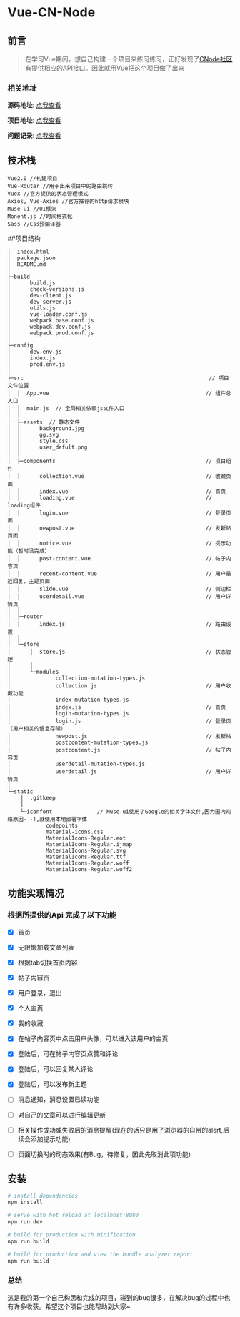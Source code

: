 # Vue-CN-Node 
## 前言
> 在学习Vue期间，想自己构建一个项目来练习练习，正好发现了[CNode社区](https://cnodejs.org/api)有提供相应的API接口。因此就用Vue把这个项目做了出来
### 相关地址
**源码地址**: [点我查看](https://github.com/spezz07/Vue-CN-Node)

**项目地址**: [点我查看](http://spezz07.info/vue/Vue-CN-Node/)

**问题记录**: [点我查看](http://spezz07.info/2017/08/07/记录下在写vue-cn-node时碰到的问题/)

## 技术栈
```
Vue2.0 //构建项目
Vue-Router //用于出来项目中的路由跳转
Vuex //官方提供的状态管理模式
Axios, Vue-Axios //官方推荐的http请求模块
Muse-ui //UI框架
Monent.js //时间格式化
Sass //Css预编译器
```

##项目结构
```
│  index.html  
│  package.json
│  README.md
│  
├─build
│      build.js
│      check-versions.js
│      dev-client.js
│      dev-server.js
│      utils.js
│      vue-loader.conf.js
│      webpack.base.conf.js
│      webpack.dev.conf.js
│      webpack.prod.conf.js
│      
├─config
│      dev.env.js
│      index.js
│      prod.env.js
│      
├─src                                                          // 项目文件位置
│  │  App.vue                                                 // 组件总入口 
│  │  main.js  // 全局相关依赖js文件入口
│  │  
│  ├─assets  // 静态文件
│  │      background.jpg
│  │      gg.svg
│  │      style.css
│  │      user_defult.png
│  │      
│  ├─components                                               // 项目组件
│  │      collection.vue                                      // 收藏页面
│  │      index.vue                                           // 首页
│  │      loading.vue                                         // loading组件
│  │      login.vue                                           // 登录页面
│  │      newpost.vue                                         // 发新帖页面
│  │      notice.vue                                          // 提示功能（暂时没完成）
│  │      post-content.vue                                    // 帖子内容页
│  │      recent-content.vue                                  // 用户最近回复，主题页面
│  │      slide.vue                                           // 侧边栏
│  │      userdetail.vue                                      // 用户详情页
│  │      
│  ├─router
│  │      index.js                                            // 路由设置
│  │      
│  └─store
│      │  store.js                                            // 状态管理
│      │  
│      └─modules
│              collection-mutation-types.js
│              collection.js                                  // 用户收藏功能
│              index-mutation-types.js 
│              index.js                                       // 首页
│              login-mutation-types.js
│              login.js                                       // 登录页（用户相关的信息存储）
│              newpost.js                                     // 发新帖
│              postcontent-mutation-types.js
│              postcontent.js                                 // 帖子内容页
│              userdetail-mutation-types.js
│              userdetail.js                                  // 用户详情页
│              
└─static
    │  .gitkeep
    │  
    └─iconfont              // Muse-ui使用了Google的相关字体文件,因为国内网络原因- -!,就使用本地部署字体
            codepoints
            material-icons.css
            MaterialIcons-Regular.eot
            MaterialIcons-Regular.ijmap
            MaterialIcons-Regular.svg
            MaterialIcons-Regular.ttf
            MaterialIcons-Regular.woff
            MaterialIcons-Regular.woff2     
```
## 功能实现情况
### 根据所提供的Api 完成了以下功能
 - [x] 首页
 - [x] 无限懒加载文章列表
 - [x] 根据tab切换首页内容
 - [x] 帖子内容页
 - [x] 用户登录，退出
 - [x] 个人主页
 - [x] 我的收藏
 - [x] 在帖子内容页中点击用户头像，可以进入该用户的主页
 - [x] 登陆后，可在帖子内容页点赞和评论
 - [x] 登陆后，可以回复某人评论
 - [x] 登陆后，可以发布新主题
 - [ ] 消息通知，消息设置已读功能
 - [ ] 对自己的文章可以进行编辑更新
 - [ ] 相关操作成功或失败后的消息提醒(现在的话只是用了浏览器的自带的alert,后续会添加提示功能)
 - [ ] 页面切换时的动态效果(有Bug，待修复，因此先取消此项功能)
 
 
 ## 安装
 
 ``` bash
 # install dependencies
 npm install
 
 # serve with hot reload at localhost:8080
 npm run dev
 
 # build for production with minification
 npm run build
 
 # build for production and view the bundle analyzer report
 npm run build 
 ```
### 总结
这是我的第一个自己构思和完成的项目，碰到的bug很多，在解决bug的过程中也有许多收获。希望这个项目也能帮助到大家~
